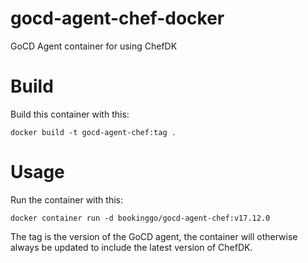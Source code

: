 # gocd-agent-chef-docker

GoCD Agent container for using ChefDK

# Build

Build this container with this:
```
docker build -t gocd-agent-chef:tag .
```

# Usage

Run the container with this:
```
docker container run -d bookinggo/gocd-agent-chef:v17.12.0
```

The tag is the version of the GoCD agent, the container will otherwise always be updated to include the latest version of ChefDK.
